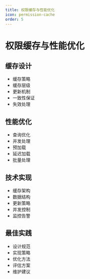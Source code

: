 ```yaml
---
title: 权限缓存与性能优化
icon: permission-cache
order: 5
---
```


# 权限缓存与性能优化

## 缓存设计
- 缓存策略
- 缓存层级
- 更新机制
- 一致性保证
- 失效处理

## 性能优化
- 查询优化
- 并发处理
- 预加载
- 延迟加载
- 批量处理

## 技术实现
- 缓存架构
- 数据结构
- 更新策略
- 并发控制
- 监控告警

## 最佳实践
- 设计规范
- 实现策略
- 优化方法
- 评估方案
- 维护建议
